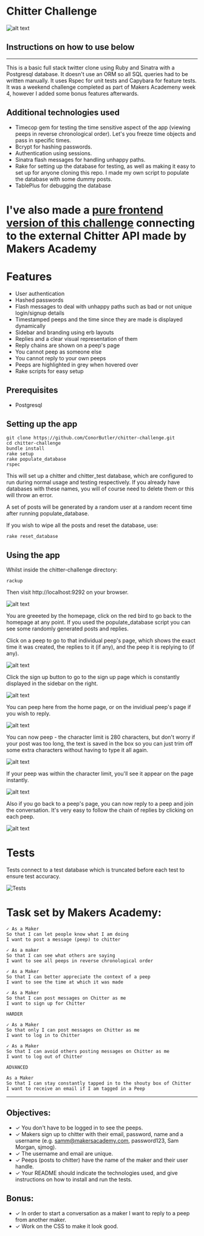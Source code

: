 # Chitter Challenge

![alt text](https://i.gyazo.com/29da2950507df1837aa0e16b3618fcb0.png)
## Instructions on how to use below
---------------------------------------------------------------------------------------------------------------------------------------------------------------------------

This is a basic full stack twitter clone using Ruby and Sinatra with a Postgresql database. It doesn't use an ORM so all SQL queries had to be written manually. It uses Rspec for unit tests and Capybara for feature tests. It was a weekend challenge completed as part of Makers Academeny week 4, however I added some bonus features afterwards.

## Additional technologies used

- Timecop gem for testing the time sensitive aspect of the app (viewing peeps in reverse chronological order). Let's you freeze time objects and pass in specific times.
- Bcrypt for hashing passwords.
- Authentication using sessions.
- Sinatra flash messages for handling unhappy paths.
- Rake for setting up the database for testing, as well as making it easy to set up for anyone cloning this repo. I made my own script to populate the database with some dummy posts.
- TablePlus for debugging the database

# I've also made a [pure frontend version of this challenge](https://github.com/ConorButler/frontend-api-challenge/blob/master/README.md) connecting to the external Chitter API made by Makers Academy

# Features

- User authentication
- Hashed passwords
- Flash messages to deal with unhappy paths such as bad or not unique login/signup details
- Timestamped peeps and the time since they are made is displayed dynamically
- Sidebar and branding using erb layouts
- Replies and a clear visual representation of them
- Reply chains are shown on a peep's page
- You cannot peep as someone else
- You cannot reply to your own peeps
- Peeps are highlighted in grey when hovered over
- Rake scripts for easy setup

## Prerequisites

- Postgresql

## Setting up the app

```
git clone https://github.com/ConorButler/chitter-challenge.git
cd chitter-challenge
bundle install
rake setup
rake populate_database
rspec
```

This will set up a chitter and chitter_test database, which are configured to run during normal usage and testing respectively. If you already have databases with these names, you will of course need to delete them or this will throw an error.

A set of posts will be generated by a random user at a random recent time after running populate_database.

If you wish to wipe all the posts and reset the database, use:

```
rake reset_database
```

## Using the app

Whilst inside the chitter-challenge directory:

```
rackup
```

Then visit http://localhost:9292 on your browser.

![alt text](https://i.gyazo.com/29da2950507df1837aa0e16b3618fcb0.png)

You are greeeted by the homepage, click on the red bird to go back to the homepage at any point.
If you used the populate_database script you can see some randomly generated posts and replies.

Click on a peep to go to that individual peep's page, which shows the exact time it was created, the replies to it (if any), and the peep it is replying to (if any).

![alt text](https://i.gyazo.com/b4cc72419a991c8c4d350bd324cee502.png)

Click the sign up button to go to the sign up page which is constantly displayed in the sidebar on the right.

![alt text](https://i.gyazo.com/4496de840cbe5140c297e59b317d53e6.png)

You can peep here from the home page, or on the invidiual peep's page if you wish to reply.

![alt text](https://i.gyazo.com/5e781b98ba2554265f711b41cf83833b.png)

You can now peep - the character limit is 280 characters, but don't worry if your post was too long, the text is saved in the box so you can just trim off some extra characters without having to type it all again.

![alt text](https://i.gyazo.com/4cbf6d9cd51323ed214d2e792b60a43f.png)

If your peep was within the character limit, you'll see it appear on the page instantly.

![alt text](https://i.gyazo.com/67666c8f9b39de96c4d20d20d8e07e58.png)

Also if you go back to a peep's page, you can now reply to a peep and join the conversation. It's very easy to follow the chain of replies by clicking on each peep.

![alt text](https://i.gyazo.com/81d437af5dd6b1f20833b7399cf1a221.png)

# Tests

Tests connect to a test database which is truncated before each test to ensure test accuracy.

![Tests](https://i.gyazo.com/bf520557970cc3a28e3d3f8a344723bb.png)

# Task set by Makers Academy:
```
✓ As a Maker
So that I can let people know what I am doing
I want to post a message (peep) to chitter

✓ As a maker
So that I can see what others are saying
I want to see all peeps in reverse chronological order

✓ As a Maker
So that I can better appreciate the context of a peep
I want to see the time at which it was made

✓ As a Maker
So that I can post messages on Chitter as me
I want to sign up for Chitter

HARDER

✓ As a Maker
So that only I can post messages on Chitter as me
I want to log in to Chitter

✓ As a Maker
So that I can avoid others posting messages on Chitter as me
I want to log out of Chitter

ADVANCED

As a Maker
So that I can stay constantly tapped in to the shouty box of Chitter
I want to receive an email if I am tagged in a Peep
```

---

## Objectives:

- ✓ You don't have to be logged in to see the peeps.
- ✓ Makers sign up to chitter with their email, password, name and a username (e.g. samm@makersacademy.com, password123, Sam Morgan, sjmog).
- ✓ The username and email are unique.
- ✓ Peeps (posts to chitter) have the name of the maker and their user handle.
- ✓ Your README should indicate the technologies used, and give instructions on how to install and run the tests.

## Bonus:

- ✓ In order to start a conversation as a maker I want to reply to a peep from another maker.
- ✓ Work on the CSS to make it look good.
